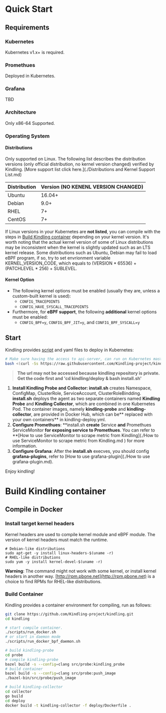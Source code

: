 # Quick Start
## Requirements
### Kubernetes
Kubernetes v1.x+ is required.
### Promethues
Deployed in Kubernetes.
### Grafana
TBD
### Architecture
Only x86-64 Supported.
### Operating System
#### Distributions
Only supported on Linux. The following list describes the distribution versions (only official distribution, no kernel version changed) verified by Kindling. [More support list click here.](./Distributions and Kernel Support List.md)

| **Distribution** | **Version (NO KENENL VERSION CHANGED)** |
| --- | --- |
| Ubuntu | 16.04+ |
| Debian | 9.0+ |
| RHEL | 7+ |
| CentOS | 7+ |

If Linux versions in your Kubernetes are **not listed**, you can compile with the steps in [Build Kindling container](#build-kindling-container) depending on your kernel version.
It's worth noting that the actual kernel version of some of Linux distributions may be inconsistent when the kernel is slightly updated such as an LTS kernel release. Some distributions such as Ubuntu, Debian may fail to load eBPF program, if so, try to set envrionment variable KERNEL_VERSION_CODE, which equals to (VERSION * 65536) + (PATCHLEVEL * 256) + SUBLEVEL.

#### Kernel Option

- The following kernel options must be enabled (usually they are, unless a custom-built kernel is used): 
   - `CONFIG_TRACEPOINTS`
   - `CONFIG_HAVE_SYSCALL_TRACEPOINTS`
- Furthermore, for **eBPF support**, the following **additional** kernel options must be enabled:
   - `CONFIG_BPF=y`, `CONFIG_BPF_JIT=y`, and `CONFIG_BPF_SYSCALL=y`
## Start
Kindling provides [script](https://raw.githubusercontent.com/Kindling-project/kindling/main/deploy/install.sh) and yaml files to deploy in Kubernetes:
```bash
# Make sure having the access to api-server, can run on Kubernetes master node.
bash <(curl -Ss https://raw.githubusercontent.com/Kindling-project/kindling/main/deploy/install.sh)
```
> **The url may not be accessed because kindling repository is private.**
> **Get the code first and 'cd kindling/deploy & bash install.sh'**

1. **Install Kindling Probe and Collector: install.sh** creates Namespace, ConfigMap, ClusterRole, ServiceAccount, ClusterRoleBindding. **install.sh** deploys the agent as two separate containers named **Kindling Probe** and **Kindling Collector**, which are combined in one Kubernetes Pod. The container images, namely **kindling-probe** and **kindling-collector**, are provided in Docker Hub, which can be** replaced with your own containers** in kindling-deploy.yml.
1. **Configure Promethues**: **install.sh **create** Service **and** Promethues ServiceMonitor **for exposing service to Promethues**. You can refer to **[How to use ServiceMonitor to scrape metric from Kindling](./How to use ServiceMonitor to scrape metric from Kindling.md ) for more information.
3. **Configure Grafana**: After the **install.sh** execves, you should config **grafana-plugins**, refer to [How to use grafana-plugin](./How to  use grafana-plugin.md).

Enjoy kindling!
# Build Kindling container
## Compile in Docker
### Install target kernel headers
Kernel headers are used to compile kernel module and eBPF module. The version of kernel headers must match the runtime.
```
# Debian-like distributions
sudo apt-get -y install linux-headers-$(uname -r)
# RHEL-like distributions
sudo yum -y install kernel-devel-$(uname -r)
```
**Warning**: The command might not work with some kernel, or install kernel headers in another way. [http://rpm.pbone.net](http://rpm.pbone.net) is a choice to find RPMs for RHEL-like distributions.
### Build Container
Kindling provides a container environment for compiling, run as follows:
```bash
git clone https://github.com/Kindling-project/kindling.git 
cd kindling

# start compile container.
./scripts/run_docker.sh
# or start in daemon mode
./scripts/run_docker_bpf_daemon.sh

# build kindling-probe
cd probe
# compile kindling-probe
bazel build -s --config=clang src/probe:kindling_probe
# build container
bazel build -s --config=clang src/probe:push_image
./bazel-bin/src/probe/push_image

# build kindling-collector
cd collector
go build
cd deploy
docker build -t kindling-collector -f deploy/Dockerfile .
```
